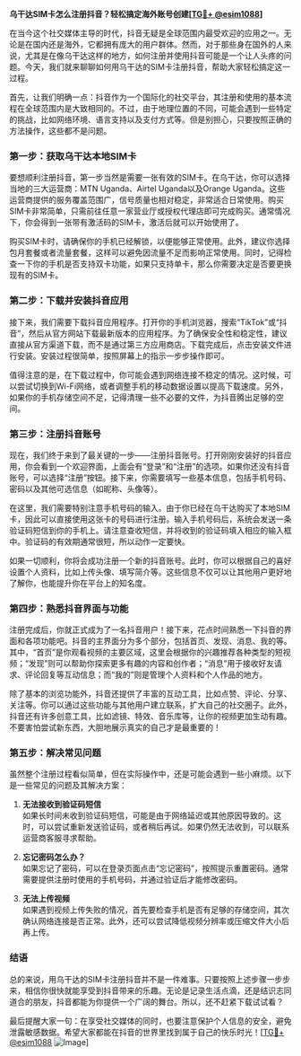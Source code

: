 **乌干达SIM卡怎么注册抖音？轻松搞定海外账号创建[[TG💪+ @esim1088](https://t.me/s/esim1088)]**

在当今这个社交媒体主导的时代，抖音无疑是全球范围内最受欢迎的应用之一。无论是在国内还是海外，它都拥有庞大的用户群体。然而，对于那些身在国外的人来说，尤其是在像乌干达这样的地方，如何注册并使用抖音可能是一个让人头疼的问题。今天，我们就来聊聊如何用乌干达的SIM卡注册抖音，帮助大家轻松搞定这一过程。

首先，让我们明确一点：抖音作为一个国际化的社交平台，其注册和使用的基本流程在全球范围内是大致相同的。不过，由于地理位置的不同，可能会遇到一些特定的挑战，比如网络环境、语言支持以及支付方式等。但是别担心，只要按照正确的方法操作，这些都不是问题。

### 第一步：获取乌干达本地SIM卡

要想顺利注册抖音，第一步当然是需要一张有效的SIM卡。在乌干达，你可以选择当地的三大运营商：MTN Uganda、Airtel Uganda以及Orange Uganda。这些运营商提供的服务覆盖范围广，信号质量也相对稳定，非常适合日常使用。购买SIM卡非常简单，只需前往任意一家营业厅或授权代理店即可完成购买。通常情况下，你会得到一张带有激活码的SIM卡，激活后就可以开始使用了。

购买SIM卡时，请确保你的手机已经解锁，以便能够正常使用。此外，建议你选择包月套餐或者流量套餐，这样可以避免因流量不足而影响正常使用。同时，记得检查一下你的手机是否支持双卡功能，如果只支持单卡，那么你需要决定是否要更换现有的SIM卡。

### 第二步：下载并安装抖音应用

接下来，我们需要下载抖音应用程序。打开你的手机浏览器，搜索“TikTok”或“抖音”，然后从官方网站下载最新版本的应用程序。为了确保安全性和稳定性，建议直接从官方渠道下载，而不是通过第三方应用商店。下载完成后，点击安装文件进行安装。安装过程很简单，按照屏幕上的指示一步步操作即可。

值得注意的是，在下载过程中，你可能会遇到网络连接不稳定的情况。这时候，可以尝试切换到Wi-Fi网络，或者调整手机的移动数据设置以提高下载速度。另外，如果你的手机存储空间不足，记得清理一些不必要的文件，为抖音腾出足够的空间。

### 第三步：注册抖音账号

现在，我们终于来到了最关键的一步——注册抖音账号。打开刚刚安装好的抖音应用，你会看到一个欢迎界面，上面会有“登录”和“注册”的选项。如果你还没有抖音账号，可以选择“注册”按钮。接下来，你需要填写一些基本信息，包括手机号码、密码以及其他可选信息（如昵称、头像等）。

在这里，我们需要特别注意手机号码的输入。由于你已经在乌干达购买了本地SIM卡，因此可以直接使用这张卡的号码进行注册。输入手机号码后，系统会发送一条验证码短信到你的手机上。请注意查收短信，并将收到的验证码填入相应的输入框中。验证码的有效期通常很短，所以动作一定要快。

如果一切顺利，你将会成功注册一个新的抖音账号。此时，你可以根据自己的喜好设置个人资料，比如上传头像、填写简介等。这些信息不仅可以让其他用户更好地了解你，也能提升你在平台上的知名度。

### 第四步：熟悉抖音界面与功能

注册完成后，你就正式成为了一名抖音用户！接下来，花点时间熟悉一下抖音的界面和各项功能吧。抖音的主界面分为多个部分，包括首页、发现、消息、我的等。其中，“首页”是你观看视频的主要区域，这里会根据你的兴趣推荐各种类型的短视频；“发现”则可以帮助你探索更多有趣的内容和创作者；“消息”用于接收好友请求、评论回复等互动信息；而“我的”则是管理个人资料和个人作品的地方。

除了基本的浏览功能外，抖音还提供了丰富的互动工具，比如点赞、评论、分享、关注等。你可以通过这些功能与其他用户建立联系，扩大自己的社交圈子。此外，抖音还有许多创意工具，比如滤镜、特效、音乐库等，让你的视频更加生动有趣。不要害怕尝试新东西，大胆地展示真实的自己才是最重要的！

### 第五步：解决常见问题

虽然整个注册过程看似简单，但在实际操作中，还是可能会遇到一些小麻烦。以下是一些常见的问题及其解决方案：

1. **无法接收到验证码短信**  
   如果长时间未收到验证码短信，可能是由于网络延迟或其他原因导致的。这时，可以尝试重新发送验证码，或者稍后再试。如果仍然无法收到，可以联系运营商客服寻求帮助。

2. **忘记密码怎么办？**  
   如果忘记了密码，可以在登录页面点击“忘记密码”，按照提示重置密码。通常需要提供注册时使用的手机号码，并通过验证后才能修改密码。

3. **无法上传视频**  
   如果遇到视频上传失败的情况，首先要检查手机是否有足够的存储空间，其次确认网络连接是否正常。此外，还可以尝试降低视频分辨率或压缩文件大小后再上传。

### 结语

总的来说，用乌干达的SIM卡注册抖音并不是一件难事。只要按照上述步骤一步步来，相信你很快就能享受到抖音带来的乐趣。无论是记录生活点滴，还是结识志同道合的朋友，抖音都能为你提供一个广阔的舞台。所以，还不赶紧下载试试看？

最后提醒大家一句：在享受社交媒体的同时，也要注意保护个人信息的安全，避免泄露敏感数据。希望大家都能在抖音的世界里找到属于自己的快乐时光！[[TG💪+ @esim1088](https://t.me/s/esim1088) ![Image](https://i.postimg.cc/4NQfJmqS/Snipaste-2025-05-13-00-14-12.png)]